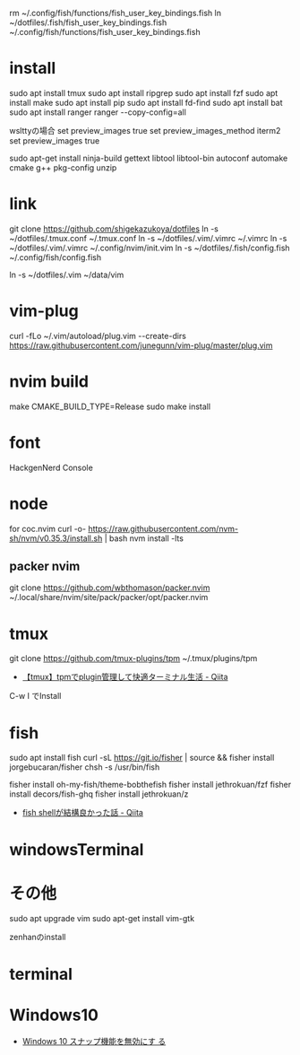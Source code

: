 rm ~/.config/fish/functions/fish_user_key_bindings.fish
ln ~/dotfiles/.fish/fish_user_key_bindings.fish ~/.config/fish/functions/fish_user_key_bindings.fish


# install
sudo apt install tmux
sudo apt install ripgrep
sudo apt install fzf
sudo apt install make
sudo apt install pip
sudo apt install fd-find
sudo apt install bat
sudo apt install ranger
ranger --copy-config=all

wslttyの場合
  set preview_images true
  set preview_images_method iterm2
  set preview_images true

<!-- for nvim  -->
sudo apt-get install ninja-build gettext libtool libtool-bin autoconf
automake cmake g++ pkg-config unzip

# link
git clone https://github.com/shigekazukoya/dotfiles
ln -s ~/dotfiles/.tmux.conf ~/.tmux.conf
ln -s ~/dotfiles/.vim/.vimrc ~/.vimrc
ln -s ~/dotfiles/.vim/.vimrc ~/.config/nvim/init.vim
ln -s ~/dotfiles/.fish/config.fish ~/.config/fish/config.fish

ln -s ~/dotfiles/.vim ~/data/vim

# vim-plug
curl -fLo ~/.vim/autoload/plug.vim --create-dirs \
    https://raw.githubusercontent.com/junegunn/vim-plug/master/plug.vim

# nvim build
make CMAKE_BUILD_TYPE=Release
sudo make install

# font
HackgenNerd Console

# node
for coc.nvim
curl -o- https://raw.githubusercontent.com/nvm-sh/nvm/v0.35.3/install.sh |
bash
nvm install -lts

## packer nvim
git clone https://github.com/wbthomason/packer.nvim \
  ~/.local/share/nvim/site/pack/packer/opt/packer.nvim

# tmux
git clone https://github.com/tmux-plugins/tpm ~/.tmux/plugins/tpm
* [【tmux】tpmでplugin管理して快適ターミナル生活 -
Qiita](https://qiita.com/izumin5210/items/5b7f4c01fb6fe6064a05)

C-w I でInstall

# fish
sudo apt install fish
curl -sL https://git.io/fisher | source && fisher install
jorgebucaran/fisher
chsh -s /usr/bin/fish

fisher install oh-my-fish/theme-bobthefish
fisher install jethrokuan/fzf
fisher install decors/fish-ghq
fisher install jethrokuan/z


* [fish shellが結構良かった話 -
Qiita](https://qiita.com/hennin/items/33758226a0de8c963ddf)

# windowsTerminal

# その他
<!-- for clipboard -->
sudo apt upgrade vim
sudo apt-get install vim-gtk

zenhanのinstall


# terminal

# Windows10
* [Windows 10 スナップ機能を無効にす
る](https://www.tipsfound.com/windows10/04003)




